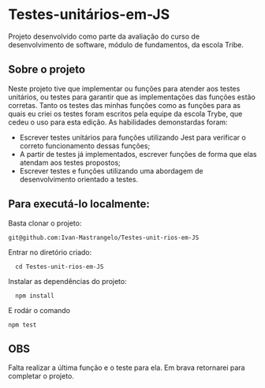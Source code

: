 # Testes-unitários-em-JS

Projeto desenvolvido como parte da avaliação do curso de desenvolvimento de software, módulo de fundamentos, da escola Tribe.

## Sobre o projeto

Neste projeto tive que implementar ou funções para atender aos testes unitários, ou testes para garantir que as implementações das funções estão corretas. Tanto os testes das minhas funções como as funções para as quais eu criei os testes foram escritos pela equipe da escola Trybe, que cedeu o uso para esta edição. As habilidades demonstardas foram:

- Escrever testes unitários para funções utilizando Jest para verificar o correto funcionamento dessas funções;
- A partir de testes já implementados, escrever funções de forma que elas atendam aos testes propostos;
- Escrever testes e funções utilizando uma abordagem de desenvolvimento orientado a testes.

## Para executá-lo localmente:

Basta clonar o projeto:
```
git@github.com:Ivan-Mastrangelo/Testes-unit-rios-em-JS
```
Entrar no diretório criado:
```
  cd Testes-unit-rios-em-JS
  ```
Instalar as dependências do projeto:
```
  npm install
  ```
E rodár o comando
```
npm test
``` 

## OBS
Falta realizar a última função e o teste para ela. Em brava retornarei para completar o projeto.
